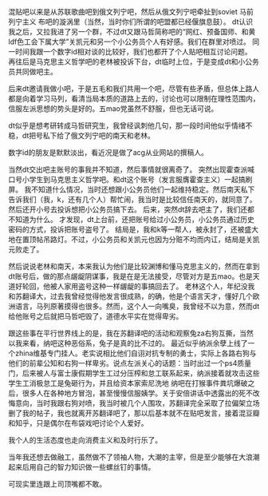 混贴吧以来是从苏联歌曲吧到俄文列宁吧，然后从俄文列宁吧牵扯到soviet 马前 列宁主义 布吧的漩涡里（当然，当时你们所谓的吧盟都已经偃旗息鼓）。
dt认识我之后，又拉我进了另一个群，不过dt又跟马哲简称吧的“网红、预备国师、和黄ldf色工会下属大学”关凯元和另一个小公务员个人有好感。我们在群里对喷过。
同一时间我跟一个数字id相对谈的比较好，我们也都开了个人贴吧相互讨论问题。
再往后是马克思主义哲学吧的老林被投诉下台，dt临时上位，于是变成dt和小公务员共同做吧主。


后来dt邀请我做小吧，于是五毛和我们共用一个吧，尽管有些矛盾，但总体上路人都是向着学习马列，看清当局本质的道路上去的，讨论也可以限制在理性范围内，信服左派思想的势头是好的。五mao党虽然不舒服，但也无话可说。


dt似乎是想考研转成马哲研究生，我曾经讽刺他几句，那一段时间他似乎情绪不稳，dt把号私下给了俄文列宁吧的南天和老林。

数字id的朋友是默默淡出，看近况是做了acg从业网站的撰稿人。

当然dt交出吧主账号的事我并不知道，然后事情就很离奇了。
突然出现霍查派喊口号小学生到马克思主义哲学吧。和dt这个账号（发言服膺霍查主义）一起搞刷屏。
我不知道什么情况，当时还想跟小公务员他们一起维持稳定。然后南天私下告诉我们（我，k，还有几个人）帮忙闹，我当时是比较信任南天的，就同意了。然后还开小号去投诉想把小公务员搞下去。
后来，突然dt辞去吧主了，我们还都不知道为什么。
才发现，dt上台前，还把账号给过小公务员，小公务员通过历史密码的方式，投诉把账号盗号了。
结局是，我和k等一帮人，被永封了，还被盛大地在置顶帖吊路灯。不过，小公务员和关凯元也因为分赃不均而内讧，结局是关凯元败走了。


然后说说老林和南天，本来我认为他们是比较渊博和懂马克思主义的，然而在拿到dt账号后，做的那点龌龊阴谋事，我是在是无法接受，尽管对方是五mao。也是天道好轮回，他被人家用盗号这种一样龌龊的事搞回去了。
老林这个人，年纪没我和苏翻译大，过去我曾经觉得他发言很成熟，的确，他是个语言天才，懂好几个欧洲语言，马列原著摸得也很多。然而，这个人一向嘴臭，我曾经不以为意，然而dt给他账号之后就把马哲吧毁了，道德水平实在觉得卑劣。

跟这些事在平行世界线上的是，我在苏翻译吧的活动和观察兔za右狗互撕，当然以我来看，纳吧这种恶俗系，兔子是真的比不过的。
最近似乎纳派余孽上线了一个zhina维基专门挂人。老实说相比他们自诩对抗专制的勇士，实际上各路右狗与他们的前辈公知和右狗一样卑劣。说点左派关心的话题：当时出过一个ps4质量门，后来被人与富士康假期学生工过分压榨和怠工联系起来，纳派接着就攻击这些学生工消极怠工是兔砸行为，并且给资本家索尼洗地
纳吧在打猴事件粪坑爆破之后，很多人在各种地方冒泡，甚至慢慢信服姨学。关于安倍讲话中透露出的死不改悔意向，当时我跟右狗对喷，我当时被几个人围攻，苏翻译完全采取了拉偏架立场删了我的帖子，我也就离开苏翻译吧了，那以后基本就不在贴吧发言，接着混豆瓣和知乎，只是偶尔在布袋戏吧讨论个人爱好。

我个人的生活态度也走向消费主义和及时行乐了。

当年我还想去做融工，虽然做不了领袖人物，大潮的主宰，但是至少能够在大浪潮起来后用自己的智力知识做一些螺丝钉的事情。

可现实里连跟上司顶嘴都不敢。